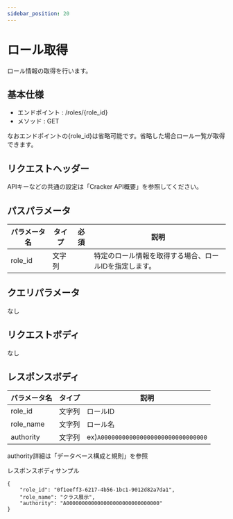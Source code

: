 ```yaml
---
sidebar_position: 20
---
```


# ロール取得
ロール情報の取得を行います。

## 基本仕様
- エンドポイント : /roles/{role_id}
- メソッド : GET

なおエンドポイントの{role_id}は省略可能です。省略した場合ロール一覧が取得できます。

## リクエストヘッダー
APIキーなどの共通の設定は「Cracker API概要」を参照してください。

## パスパラメータ

|パラメータ名|タイプ|必須|説明|
|----|----|----|----|
|role_id|文字列||特定のロール情報を取得する場合、ロールIDを指定します。|

## クエリパラメータ
なし

## リクエストボディ
なし

## レスポンスボディ

|パラメータ名|タイプ|説明|
|----|----|----|
|role_id|文字列|ロールID|
|role_name|文字列|ロール名|
|authority|文字列|ex)``A000000000000000000000000000000``|

authority詳細は「データベース構成と規則」を参照

レスポンスボディサンプル
```
{
    "role_id": "0f1eeff3-6217-4b56-1bc1-9012d82a7da1",
    "role_name": "クラス展示",
    "authority": "A000000000000000000000000000000"
}
```
